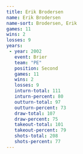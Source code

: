 ```yaml
---
title: Erik Brodersen
name: Erik Brodersen
name-sort: Brodersen, Erik
games: 11
wins: 2
losses: 9
years:
 - year: 2002
   event: Brier
   team: "PE"
   position: Second
   games: 11
   wins: 2
   losses: 9
   inturn-total: 111
   inturn-percent: 80
   outturn-total: 97
   outturn-percent: 73
   draw-total: 107
   draw-percent: 75
   takeout-total: 101
   takeout-percent: 79
   shots-total: 208
   shots-percent: 77
---
```

